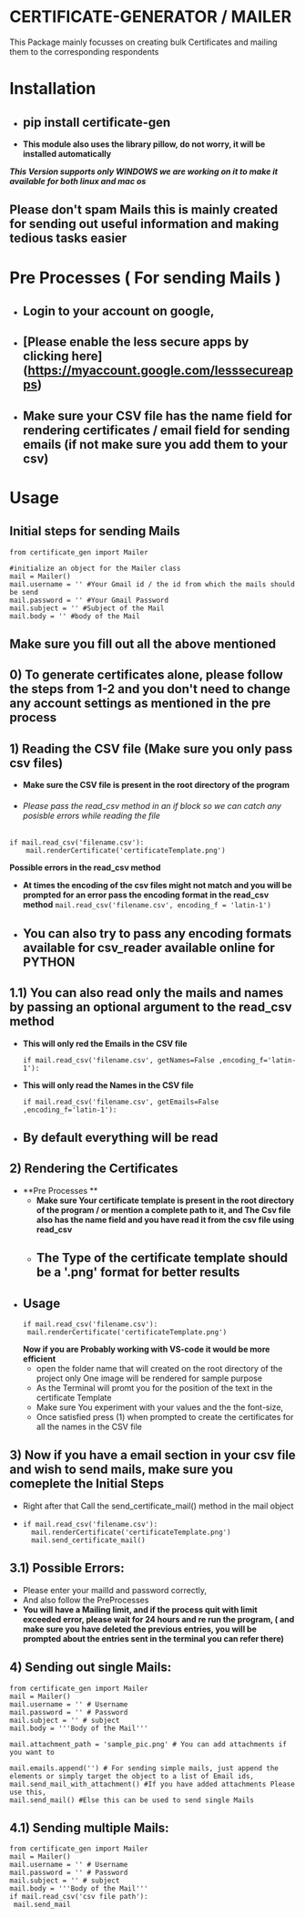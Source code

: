 # CERTIFICATE-GENERATOR / MAILER 
This Package mainly focusses on creating bulk Certificates and mailing them to the corresponding respondents

# Installation
- ## pip install certificate-gen
- **This module also uses the library pillow, do not worry, it will be installed automatically**

***This Version supports only WINDOWS we are working on it to make it available for both linux and mac os***

## Please don't spam Mails this is mainly created for sending out useful information and making tedious tasks easier

# Pre Processes ( For sending Mails )
- ## Login to your account on google,
- ## [Please enable the less secure apps by clicking here] (https://myaccount.google.com/lesssecureapps)
- ## Make sure your CSV file has the name field for rendering certificates / email field for sending emails (if not make sure you add them to your csv)

# Usage
## Initial steps for sending Mails
```
from certificate_gen import Mailer

#initialize an object for the Mailer class
mail = Mailer()
mail.username = '' #Your Gmail id / the id from which the mails should be send
mail.password = '' #Your Gmail Password
mail.subject = '' #Subject of the Mail
mail.body = '' #body of the Mail
```
## Make sure you fill out all the above mentioned

## 0) To generate certificates alone, please follow the steps from 1-2 and you don't need to change any account settings as mentioned in the pre process

## 1) Reading the CSV file (Make sure you only pass csv files)
- **Make sure the CSV file is present in the root directory of the program**
- ###### Please pass the read_csv method in an if block so we can catch any posisble errors while reading the file
```
if mail.read_csv('filename.csv'):
    mail.renderCertificate('certificateTemplate.png')
```
**Possible errors in the read_csv method**
 - **At times the encoding of the csv files might not match and you will be prompted for an error pass the encoding format in the read_csv method**
 ```mail.read_csv('filename.csv', encoding_f = 'latin-1')``` 
  - ## You can also try to pass any encoding formats available for csv_reader available online for PYTHON
  ## 1.1) You can also read only the mails and names by passing an optional argument to the read_csv method
   - **This will only red the Emails in the CSV file**
     ```
     if mail.read_csv('filename.csv', getNames=False ,encoding_f='latin-1'):
     ```
   - **This will only read the Names in the CSV file**
     ```
     if mail.read_csv('filename.csv', getEmails=False ,encoding_f='latin-1'):
     ```
   - ## By default everything will be read

## 2) Rendering the Certificates
 - **Pre Processes ** 
   - **Make sure Your certificate template is present in the root directory of the program / or mention a complete path to it, and The Csv file also has the name field and you have read it from the csv file using read_csv**
   - ## The Type of the certificate template should be a '.png' format for better results
 - ## Usage
   ```
   if mail.read_csv('filename.csv'):
    mail.renderCertificate('certificateTemplate.png')
   ```
   **Now if you are Probably working with VS-code it would be more efficient**
   - open the folder name that will created on the root directory of the project only One image will be rendered for sample purpose
   - As the Terminal will promt you for the position of the text in the certificate Template
   - Make sure You experiment with your values and the the font-size,
   - Once satisfied press (1) when prompted to create the certificates for all the names in the CSV file
## 3) Now if you have a email section in your csv file and wish to send mails, make sure you comeplete the Initial Steps
- Right after that Call the send_certificate_mail() method in the mail object
- ```
  if mail.read_csv('filename.csv'):
    mail.renderCertificate('certificateTemplate.png')
    mail.send_certificate_mail()
  ```
## 3.1) Possible Errors:
   - Please enter your mailId and password correctly,
   - And also follow the PreProcesses
   - **You will have a Mailing limit, and if the process quit with limit exceeded error, please wait for 24 hours and re run the program, ( and make sure you have deleted the previous entries, you will be prompted about the entries sent in the terminal you can refer there)**

## 4) Sending out single Mails:
   ```
  from certificate_gen import Mailer
  mail = Mailer()
  mail.username = '' # Username
  mail.password = '' # Password
  mail.subject = '' # subject
  mail.body = '''Body of the Mail'''

  mail.attachment_path = 'sample_pic.png' # You can add attachments if you want to

  mail.emails.append('') # For sending simple mails, just append the elements or simply target the object to a list of Email ids,
  mail.send_mail_with_attachment() #If you have added attachments Please use this,
  mail.send_mail() #Else this can be used to send single Mails
   ``` 
## 4.1) Sending multiple Mails:
   ```
  from certificate_gen import Mailer
  mail = Mailer()
  mail.username = '' # Username
  mail.password = '' # Password
  mail.subject = '' # subject
  mail.body = '''Body of the Mail'''
  if mail.read_csv('csv file path'):
    mail.send_mail
   ```
